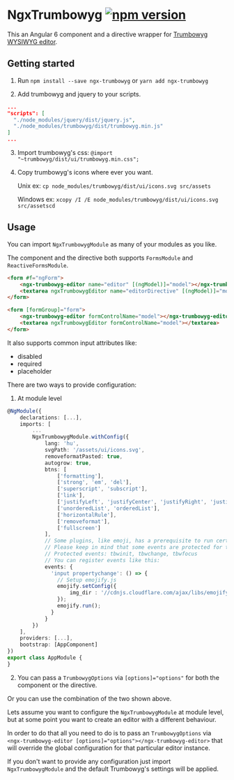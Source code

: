 # NgxTrumbowyg [![npm version](https://badge.fury.io/js/ngx-trumbowyg.svg)](https://badge.fury.io/js/ngx-trumbowyg)

This an Angular 6 component and a directive wrapper for [Trumbowyg WYSIWYG editor](https://alex-d.github.io/Trumbowyg/).

## Getting started

1.  Run `npm install --save ngx-trumbowyg` or `yarn add ngx-trumbowyg`

2.  Add trumbowyg and jquery to your scripts.

```json
...
"scripts": [
  "./node_modules/jquery/dist/jquery.js",
  "./node_modules/trumbowyg/dist/trumbowyg.min.js"
]
...
```

3.  Import trumbowyg's css: `@import "~trumbowyg/dist/ui/trumbowyg.min.css";`

4.  Copy trumbowyg's icons where ever you want.

    Unix ex: `cp node_modules/trumbowyg/dist/ui/icons.svg src/assets`

    Windows ex: `xcopy /I /E node_modules/trumbowyg/dist/ui/icons.svg src/assetscd`

## Usage

You can import `NgxTrumbowygModule` as many of your modules as you like.

The component and the directive both supports `FormsModule` and `ReactiveFormsModule`.

```html
<form #f="ngForm">
    <ngx-trumbowyg-editor name="editor" [(ngModel)]="model"></ngx-trumbowyg-editor>
    <textarea ngxTrumbowygEditor name="editorDirective" [(ngModel)]="model"></textarea>
</form>
```

```html
<form [formGroup]="form">
    <ngx-trumbowyg-editor formControlName="model"></ngx-trumbowyg-editor>
    <textarea ngxTrumbowygEditor formControlName="model"></textarea>
</form>
```

It also supports common input attributes like:

- disabled
- required
- placeholder

There are two ways to provide configuration:

1.  At module level

```typescript
@NgModule({
    declarations: [...],
    imports: [
        ...
        NgxTrumbowygModule.withConfig({
            lang: 'hu',
            svgPath: '/assets/ui/icons.svg',
            removeformatPasted: true,
            autogrow: true,
            btns: [
                ['formatting'],
                ['strong', 'em', 'del'],
                ['superscript', 'subscript'],
                ['link'],
                ['justifyLeft', 'justifyCenter', 'justifyRight', 'justifyFull'],
                ['unorderedList', 'orderedList'],
                ['horizontalRule'],
                ['removeformat'],
                ['fullscreen']
            ],
            // Some plugins, like emoji, has a prerequisite to run certain functions at certain DOM events.
            // Please keep in mind that some events are protected for the sake of this library.
            // Protected events: tbwinit, tbwchange, tbwfocus
            // You can register events like this:
            events: {
              'input propertychange': () => {
                // Setup emojify.js
                emojify.setConfig({
                    img_dir : '//cdnjs.cloudflare.com/ajax/libs/emojify.js/1.1.0/images/basic/',
                });
                emojify.run();
              }
            }
        })
    ],
    providers: [...],
    bootstrap: [AppComponent]
})
export class AppModule {
}
```

2.  You can pass a `TrumbowygOptions` via `[options]="options"` for both the component or the directive.

Or you can use the combination of the two shown above.

Lets assume you want to configure the `NgxTrumbowygModule` at module level, but at some point you want to create an editor with a different behaviour.

In order to do that all you need to do is to pass an `TrumbowygOptions` via `<ngx-trumbowyg-editor [options]="options"></ngx-trumbowyg-editor>` that will override the global configuration for that particular editor instance.

If you don't want to provide any configuration just import `NgxTrumbowygModule` and the default Trumbowyg's settings will be applied.
